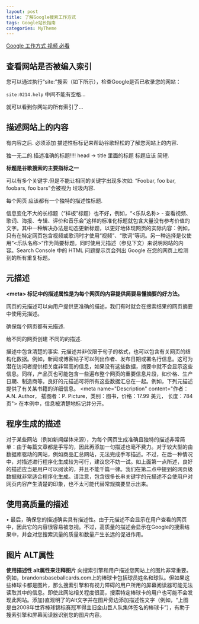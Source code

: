 ```yaml
---
layout: post
title: 了解Google搜索工作方式　　
tags: Google站长指南
categories: MyTheme
---
```



[Google 工作方式 视频 必看][1]



## 查看网站是否被编入索引


您可以通过执行“site:”搜索（如下所示），检查Google是否已收录您的网站：

`site:0214.help`
中间不能有空格...

就可以看到你网站的所有索引了...






## 描述网站上的内容
有内容之后. 必须添加 描述性标标记来帮助谷歌轻松的了解您网站上的内容.

独一无二的.描述准确的标题!!!!
head → title 里面的标题
标题应该 简短.

**标题是谷歌搜索的主要指标之一**



可以有多个关键字.但是不能让相同的关键字出现多次如: 
“Foobar, foo bar, foobars, foo bars”会被视为 垃圾内容.




每个网页 应该都有一个独特的描述性标题.




信息变化不大的长标题（“样板”标题）也不好，例如，“\<乐队名称\> - 查看视频、歌词、海报、专辑、评价和音乐会”这样的标准化标题就包含大量没有参考价值的文字。其中一种解决办法是动态更新标题，以更好地体现网页的实际内容：例如，只有在特定网页包含视频或歌词时才使用“视频”、“歌词”等词。另一种选择是仅使用“\<乐队名称\>”作为简要标题，同时使用元描述（参见下文）来说明网站的内容。Search Console 中的 HTML 问题提示页会列出 Google 在您的网页上检测到的所有重复标题。




## 元描述
**\<meta\> 标记中的描述属性是为每个网页的内容提供简要易懂摘要的好方法。**


网页的元描述可以向用户提供更准确的描述，我们有时就会在搜索结果的网页摘要中使用元描述。

确保每个网页都有元描述.

给不同的网页创建 不同的的描述.




描述中包含清楚的事实.
 元描述并非仅限于句子的格式，也可以包含有关网页的结构化数据。例如，新闻或博客帖子可以列出作者、发布日期或署名行信息。这可为潜在访问者提供相关度非常高的信息，如果没有这些数据，摘要中就不会显示这些信息。同样，产品页也可能包含一些遍布整个网页的重要信息片段，如价格、生产日期、制造商等。良好的元描述可将所有这些数据汇总在一起。例如，下列元描述提供了有关某书籍的详细信息。
\<meta name="Description" content="作者：A.N. Author，
插图者：P. Picture，类别：图书，价格：17.99 美元，
长度：784 页"\>
在本例中，信息被清楚地标记并分开。






## 程序生成的描述
 对于某些网站（例如新闻媒体来源），为每个网页生成准确且独特的描述非常简单：由于每篇文章都是手写的，因此再添加一句描述也毫不费力。对于较大型的由数据库驱动的网站，例如商品汇总网站，无法完成手写描述。不过，在后一种情况中，对描述进行程序化生成较为可行，建议您不妨一试。如上面第一点所述，良好的描述应当是用户可以阅读的，并且不能千篇一律。我们在第二点中提到的网页级数据就非常适合程序化生成。请注意，包含很多长串关键字的元描述不会使用户对网页内容产生清楚的印象，也不太可能代替常规摘要显示出来。




## 使用高质量的描述
•	最后，确保您的描述确实具有描述性。由于元描述不会显示在用户查看的网页中，因此它的内容很容易被忽视。不过，高质量的描述会显示在Google的搜索结果中，并会对您搜索流量的质量和数量产生长远的促进作用。





## 图片 ALT属性
**使用描述性 alt属性来注释图片**
向搜索引擎和用户描述您网站上的图片非常重要。例如，brandonsbaseballcards.com上的棒球卡包括球员姓名和球队。但如果这些棒球卡都是图片，那么搜索引擎和有视力障碍的用户所用的屏幕阅读器可能无法读取其中的信息。即使此网站相关程度很高，搜索特定棒球卡的用户也可能不会发现此网站。添加}直观明了的Alt文字并在图片旁边添加描述性文字（例如，“上图是由2008年世界棒球锦标赛冠军得主旧金山巨人队集体签名的棒球卡”），有助于搜索引擎和屏幕阅读器识别您的图片内容。

























[1]:	https://support.google.com/webmasters/answer/6001169?hl=zh-Hans&ref_topic=4631146